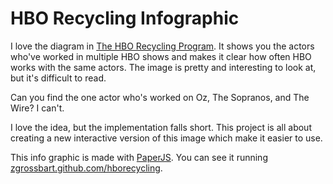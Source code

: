 HBO Recycling Infographic
==================================================

I love the diagram in [The HBO Recycling Program](http://www.grantland.com/story/_/id/6635619/the-hbo-recycling-program).  It shows you the actors who've worked in multiple HBO shows and makes it clear how often HBO works with the same actors.  The image is pretty and interesting to look at, but it's difficult to read.  

Can you find the one actor who's worked on Oz, The Sopranos, and The Wire?  I can't.

I love the idea, but the implementation falls short.  This project is all about creating a new interactive version of this image which make it easier to use.  

This info graphic is made with [PaperJS](http://www.paperjs.org).  You can see it running [zgrossbart.github.com/hborecycling](http://zgrossbart.github.com/hborecycling).
